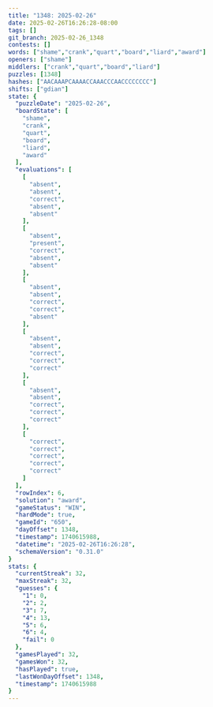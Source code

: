 ```yaml
---
title: "1348: 2025-02-26"
date: 2025-02-26T16:26:28-08:00
tags: []
git_branch: 2025-02-26_1348
contests: []
words: ["shame","crank","quart","board","liard","award"]
openers: ["shame"]
middlers: ["crank","quart","board","liard"]
puzzles: [1348]
hashes: ["AACAAAPCAAAACCAAACCCAACCCCCCCC"]
shifts: ["gdian"]
state: {
  "puzzleDate": "2025-02-26",
  "boardState": [
    "shame",
    "crank",
    "quart",
    "board",
    "liard",
    "award"
  ],
  "evaluations": [
    [
      "absent",
      "absent",
      "correct",
      "absent",
      "absent"
    ],
    [
      "absent",
      "present",
      "correct",
      "absent",
      "absent"
    ],
    [
      "absent",
      "absent",
      "correct",
      "correct",
      "absent"
    ],
    [
      "absent",
      "absent",
      "correct",
      "correct",
      "correct"
    ],
    [
      "absent",
      "absent",
      "correct",
      "correct",
      "correct"
    ],
    [
      "correct",
      "correct",
      "correct",
      "correct",
      "correct"
    ]
  ],
  "rowIndex": 6,
  "solution": "award",
  "gameStatus": "WIN",
  "hardMode": true,
  "gameId": "650",
  "dayOffset": 1348,
  "timestamp": 1740615988,
  "datetime": "2025-02-26T16:26:28",
  "schemaVersion": "0.31.0"
}
stats: {
  "currentStreak": 32,
  "maxStreak": 32,
  "guesses": {
    "1": 0,
    "2": 2,
    "3": 7,
    "4": 13,
    "5": 6,
    "6": 4,
    "fail": 0
  },
  "gamesPlayed": 32,
  "gamesWon": 32,
  "hasPlayed": true,
  "lastWonDayOffset": 1348,
  "timestamp": 1740615988
}
---
```

<!-- more -->

